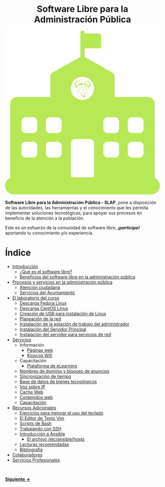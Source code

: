 <h1 align="center">Software Libre para la Administración Pública</h1>  
<p align="center"> 
<img src="imagenes/slpa.svg">
</p>  


**Software Libre para la Administración Pública - SLAP**, pone a disposición de las autoridades, las herramientas y el conocimiento que les permita implementar soluciones tecnológicas, para apoyar sus procesos en beneficio de la atención a la población.  


Este es un esfuerzo de la comunidad de software libre, ***¡participa!*** aportando tu conocimiento y/o experiencia.  


# Índice
* [Introducción](#)
  * [¿Qué es el software libre?](software_libre.md)
  * [Beneficios del software libre en la administración pública](beneficios.md)
* [Procesos y servicios en la administración pública](proc_y_servs_en_la_ap.md)
  * [Atención ciudadana](README.md)
  * [Servicios del Ayuntamiento](README.md)
* [El laboratorio del curso](laboratorio.md)
  * [Descarga Fedora Linux](descarga_fedora.md)
  * [Descarga CentOS Linux](descarga_centos.md)
  * [Creación de USB para instalación de Linux](creacion_usb_instalacion.md)
  * [Planeación de la red](planeacion_red.md)
  * [Instalación de la estación de trabajo del administrador](README.md)
  * [Instalación del Servidor Principal](servidor_principal.md)
  * [Instalación del servidor para servicios de red](sv-servicios_red.md)
* [Servicios](#)
  * Información
    * [Páginas web](servidor_web.md)
    * [Kioscos Wifi](kioscos_wifi.md)
  * Capacitación
    * [Plataforma de eLearning](servidor_lms.md)
  * [Nombres de dominio y bloqueo de anuncios](README.md)  
  * [Sincronización de tiempo](README.md)
  * [Base de datos de bienes tecnológicos](README.md)
  * [Voz sobre IP](README.md)
  * [Cache Web](README.md)
  * [Contenidos web](README.md)
  * [Capacitación](README.md)
* [Recursos Adicionales](#)
  * [Ejercicios para mejorar el uso del teclado](ejercicio_teclado.md)
  * [El Editor de Texto Vim](editor_de_texto.md)
  * [Scripts de Bash](#)
  * [Trabajando con SSH](#)
  * [Introducción a Ansible](#)
    * [El archivo /etc/ansible/hosts](#)
  * [Lecturas recomendadas](README.md)
  * [Bibliografía](bibliografia.md)
* [Colaboradores](#)
* [Servicios Profesionales](#)  


<br />  


[**Siguiente ->**](software_libre.md)  
